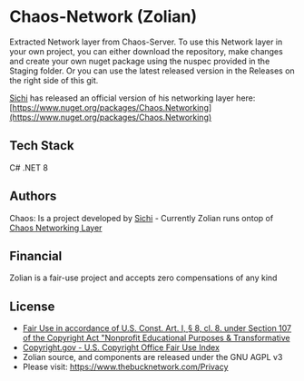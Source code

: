 # Chaos-Network (Zolian)

Extracted Network layer from Chaos-Server. To use this Network layer in your own project, you can either download the repository, make changes and create your own nuget package using the nuspec provided in the Staging folder. Or you can use the latest released version in the Releases on the right side of this git.  
  
[Sichi](https://github.com/Sichii) has released an official version of his networking layer here: [https://www.nuget.org/packages/Chaos.Networking](https://www.nuget.org/packages/Chaos.Networking)

## Tech Stack
C# .NET 8

## Authors  
  
Chaos: Is a project developed by [Sichi](https://github.com/Sichii) - Currently Zolian runs ontop of [Chaos Networking Layer](https://github.com/Sichii/Chaos-Server)   

## Financial
Zolian is a fair-use project and accepts zero compensations of any kind

## License   
- [Fair Use in accordance of U.S. Const. Art. I, § 8, cl. 8. under Section 107 of the Copyright Act "Nonprofit Educational Purposes & Transformative](https://www.copyright.gov/title17/92chap1.html#107)
- [Copyright.gov - U.S. Copyright Office Fair Use Index](https://www.copyright.gov/fair-use/)
- Zolian source, and components are released under the GNU AGPL v3
- Please visit: https://www.thebucknetwork.com/Privacy

